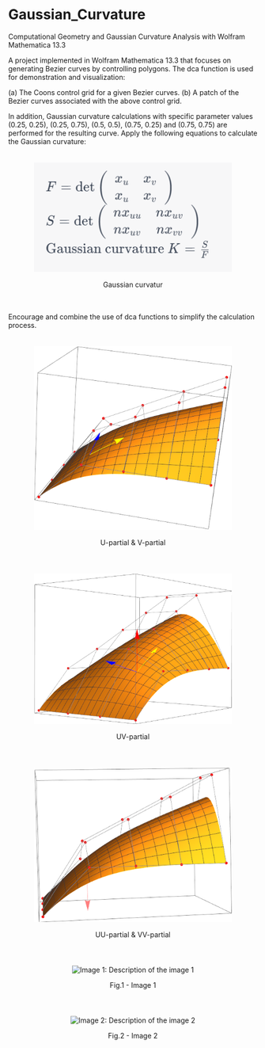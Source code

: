 # Gaussian_Curvature
Computational Geometry and Gaussian Curvature Analysis with Wolfram Mathematica 13.3

A project implemented in Wolfram Mathematica 13.3 that focuses on generating Bezier curves by controlling polygons. 
The dca function is used for demonstration and visualization:

(a) The Coons control grid for a given Bezier curves. 
(b) A patch of the Bezier curves associated with the above control grid.

In addition, Gaussian curvature calculations with specific parameter values 
(0.25, 0.25), (0.25, 0.75), (0.5, 0.5), (0.75, 0.25) and (0.75, 0.75) are performed for the resulting curve.
Apply the following equations to calculate the Gaussian curvature:

<div align="center";>
    <div style="display: inline-block; text-align: center; margin: 20px;">
        <img src="https://github.com/bryanliao24/Gaussian_Curvature/blob/main/img/1.PNG" width="400" alt="Gaussian curvatur" />
        <p style="text-align: center;">Gaussian curvatur</p>
    </div>
</div>

Encourage and combine the use of dca functions to simplify the calculation process.

<div align="center";>
    <div style="display: inline-block; text-align: center; margin: 20px;">
        <img src="https://github.com/bryanliao24/Gaussian_Curvature/blob/main/img/2.png" width="400" alt="U-partial & V-partial" />
        <p style="text-align: center;">U-partial & V-partial</p>
    </div>
</div>


<div align="center";>
    <div style="display: inline-block; text-align: center; margin: 20px;">
        <img src="https://github.com/bryanliao24/Gaussian_Curvature/blob/main/img/3.png" width="400" alt="UV-partial" />
        <p style="text-align: center;">UV-partial</p>
    </div>
    <div style="display: inline-block; text-align: center; margin: 20px;">
        <img src="https://github.com/bryanliao24/Gaussian_Curvature/blob/main/img/4.png" width="400" alt="UU-partial & VV-partial" />
        <p style="text-align: center;">UU-partial & VV-partial</p>
    </div>
</div>

<div style="text-align: center;">
    <div style="display: inline-block; text-align: center; margin: 20px;">
        <img src="image1.jpg" width="400" alt="Image 1: Description of the image 1" />
        <p style="text-align: center;">Fig.1 - Image 1</p>
    </div>
    <div style="display: inline-block; text-align: center; margin: 20px;">
        <img src="image2.jpg" width="400" alt="Image 2: Description of the image 2" />
        <p style="text-align: center;">Fig.2 - Image 2</p>
    </div>
</div>

